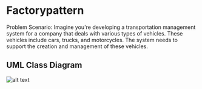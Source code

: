 # Factorypattern

Problem Scenario:
Imagine you're developing a transportation management system for a company that deals with various types of vehicles. These vehicles include cars, trucks, and motorcycles. The system needs to support the creation and management of these vehicles.

## UML Class Diagram

![alt text](https://github.com/Rayu21/Factorypattern/assets/142669791/4168f4e4-172d-4fed-ba7a-60aa214cca43)

